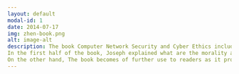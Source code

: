 ```yaml
---
layout: default
modal-id: 1
date: 2014-07-17
img: zhen-book.png
alt: image-alt
description: The book Computer Network Security and Cyber Ethics included 2 main topics, cyber ethics and network security.  This book aim for public awareness of the magnitude of cyber security and cyber crimes, the weakness and loopholes inherent in the cyberspace infrastructure and the ways to protect ourselves and society. Joseph claimed that we must have more debate on the need for a strong ethical framework as a way to safeguard cyberspace.
In the first half of the book, Joseph explained what are the morality and ethics and then related them to computer network, after this he talks about the computer network attacks and the role of computer users to protect themselves. In the second half of this book, Joseph mainly talks about the security issue, in terms of different aspects in IT, included mobile systems and cloud, not only the computer network.
On the other hand, The book becomes of further use to readers as it provided the points of what should readers know after reading the materials before each chapters, this is very helpful for the users to highly understand the contents of this book.  
---
```

